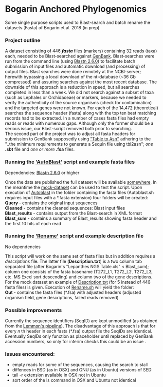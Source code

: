 # Bogarin Anchored Phylogenomics
Some single purpose scripts used to Blast-search and batch rename the datasets (Fasta) of Bogarin et al. 2018 (in prep)

### Project outline
A dataset consisting of 446 **_fasta_** files (markers) containing 32 reads (taxa) each, needed to be Blast-searched against [GenBank][nBlast]. Blast-searches were run from the command line (using [Blastn 2.6.0][BlastCmndline]) to facilitate batch submission of input files and automatic download (and processing) of output files. Blast searches were done remotely at the NCBI-server; herewith bypassing a local download of the nt-database (~36 Gb compressed) and assuring searches against the most recent database. The downside of this approach is a reduction in speed, but all searches completed in less than a week. We did not search against a subset of taxa (such as Lephales or Orchidaceae) or markers, because we needed to verify the authenticity of the source organisms (check for contamination) and the targeted genes were not known. For each of the 14,472 (theoretical) searches the sequence header (fasta) along with the top ten best matching records had to be extracted. In a number of cases fasta files had empty reads or reads with numerous gaps. Although only the former should be a serious issue, our Blast-script removed both prior to searching.  
The second part of the project was to adjust all fasta headers for submission to GenBank supposedly using ["Table to Asn"][tbl2asn] adhering to the "..the minimum requirements to generate a Sequin file using tbl2asn"; _one_ **.sbt** file and _one or more_ **.fsa** files.

### Running the ['AutoBlast'][AutoBlast] script and example fasta files
Dependencies:
[Blastn 2.6.0][BlastCmndline] or higher

Once the data are published the full dataset will be available [somewhere][full_dataset]. In the meantime the [mock-dataset][mock] can be used to test the script. Upon execution of [Autoblast][AutoBlast] in the folder containing the fasta files (Autoblast.sh requires input files with a \*.fasta extension) four folders will be created:  
**Query** - contains the original input sequences  
**Cleaned** - contains the cleaned sequences: Blast input files  
**Blast_results** - contains output from the Blast-search in XML format  
**Blast_sum** - contains a summary of Blast_results showing fasta header and the first 10 hits of each read  

### Running the ['Rename'][Rename] script and example description file
No dependencies

This script will work on the same set of fasta files but in addition requires a _descriptions_ file. The latter file (**Description.txt**) is a two column tab separated file (after Bogarin's "Lepanthes NGS Table.xls" < Blast_sum); column one consists of the fasta basename (T272_L1, T272_L2, T272_L3, etc. MS Excel sort descending) and column two of the gene descriptions. For the mock dataset an example of [Description.txt][Description] (for 5 instead of 446 fasta files) is given. Execution of [Rename.sh][Rename] will yield the folder:    
**Out** - contains the fasta files (\*.fsa) with adjusted headers (adjusted organism field, gene descriptions, failed reads removed)

### Possible improvements
Currently the sequence identifiers (SeqID) are kept unmodified (as obtained from the [Lemmon's pipeline][Lemmon]). The disadvantage of this approach is that for every _n_ th header in each fasta (\*.fsa) output file the SeqIDs are identical. Eventually SeqIDs only function as placeholder until replaced by GenBank accession numbers, so only for interim checks this could be an issue .

### Issues encountered:  
 * empty reads for some of the sequences, causing the search to stall
 * diffences in BSD (as in OSX) and GNU (as in Ubuntu) versions of SED
 * tail -r extension available in OSX not in Ubuntu
 * sort order of the ls command in OSX and Ubuntu not identical

[nBlast]:https://blast.ncbi.nlm.nih.gov/Blast.cgi?PROGRAM=blastn&PAGE_TYPE=BlastSearch&LINK_LOC=blasthome
[BlastCmndline]:https://www.ncbi.nlm.nih.gov/books/NBK52640/
[tbl2asn]:https://www.ncbi.nlm.nih.gov/genbank/tbl2asn2/
[full_dataset]:https://science.naturalis.nl/en/people/scientists/diego-bogarin/
[mock]:https://github.com/dickgroenenberg/Bogarin_Anchored_Phylogenomics/tree/master/mock_data
[AutoBlast]:https://github.com/dickgroenenberg/Bogarin_Anchored_Phylogenomics/blob/master/scripts/AutoBlast.sh
[Rename]:https://github.com/dickgroenenberg/Bogarin_Anchored_Phylogenomics/blob/master/scripts/Rename.sh
[Description]:https://github.com/dickgroenenberg/Bogarin_Anchored_Phylogenomics/blob/master/mock_data/Description.txt
[Lemmon]:http://anchoredphylogeny.com/workflow/
